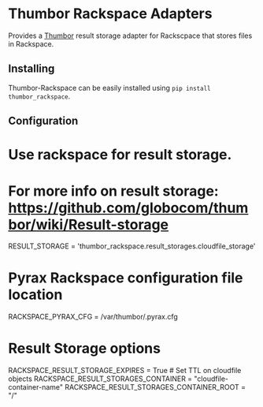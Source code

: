 Thumbor Rackspace Adapters
==========================

Provides a [Thumbor](https://github.com/globocom/thumbor) result storage adapter for Rackscpace that stores files in Rackspace.

Installing
----------

Thumbor-Rackspace can be easily installed using `pip install thumbor_rackspace`.

Configuration
-------------

# Use rackspace for result storage. 
# For more info on result storage: https://github.com/globocom/thumbor/wiki/Result-storage
RESULT_STORAGE = 'thumbor_rackspace.result_storages.cloudfile_storage'

# Pyrax Rackspace configuration file location
RACKSPACE_PYRAX_CFG = /var/thumbor/.pyrax.cfg

# Result Storage options
RACKSPACE_RESULT_STORAGE_EXPIRES = True # Set TTL on cloudfile objects
RACKSPACE_RESULT_STORAGES_CONTAINER = "cloudfile-container-name"
RACKSPACE_RESULT_STORAGES_CONTAINER_ROOT = "/"
